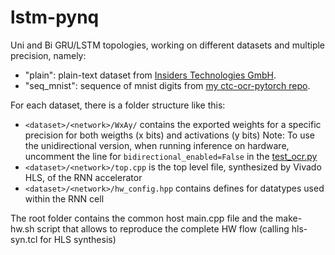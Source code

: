 # lstm-pynq

Uni and Bi GRU/LSTM topologies, working on different datasets and multiple precision, namely:
 
 - "plain": plain-text dataset from [Insiders Technologies GmbH](https://www.insiders-technologies.de/home.html).
 - "seq_mnist": sequence of mnist digits from [my ctc-ocr-pytorch repo](https://github.com/ussamazahid96/ctc-ocr-pytorch).

For each dataset, there is a folder structure like this:

 - `<dataset>/<network>/WxAy/` contains the exported weights for a specific precision for both weigths (x bits) and activations (y bits)
 	Note: To use the unidirectional version, when running inference on hardware, uncomment the line for `bidirectional_enabled=False` in the [test_ocr.py](https://github.com/ussamazahid96/RNN-PYNQ/blob/master/tests/test_ocr.py)
 - `<dataset>/<network>/top.cpp` is the top level file, synthesized by Vivado HLS, of the RNN accelerator
 - `<dataset>/<network>/hw_config.hpp` contains defines for datatypes used within the RNN cell

The root folder contains the common host main.cpp file and the make-hw.sh script that allows to reproduce the complete HW flow (calling hls-syn.tcl for HLS synthesis)
